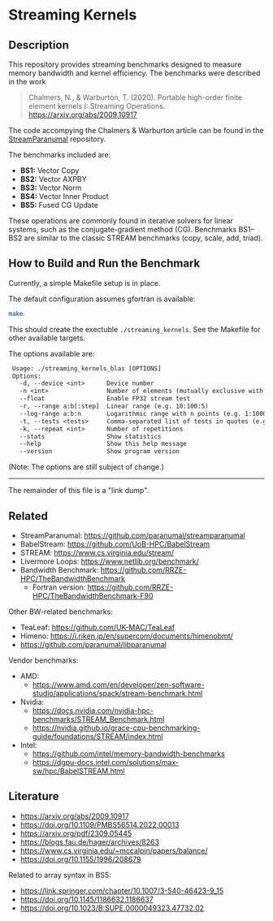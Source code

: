 # Streaming Kernels

## Description

This repository provides streaming benchmarks designed to measure memory bandwidth and kernel efficiency. The benchmarks were described in the work

> Chalmers, N., & Warburton, T. (2020). Portable high-order finite element kernels I: Streaming Operations. https://arxiv.org/abs/2009.10917

The code accompying the Chalmers & Warburton article can be found in the [StreamParanumal](https://github.com/paranumal/streamparanumal) repository.

The benchmarks included are:

- **BS1:** Vector Copy
- **BS2:** Vector AXPBY
- **BS3:** Vector Norm
- **BS4:** Vector Inner Product
- **BS5:** Fused CG Update

These operations are commonly found in iterative solvers for linear systems, such as the conjugate-gradient method (CG). Benchmarks BS1–BS2 are similar to the classic STREAM benchmarks (copy, scale, add, triad). 

## How to Build and Run the Benchmark

Currently, a simple Makefile setup is in place.

The default configuration assumes gfortran is available: 

```sh
make
```

This should create the exectuble `./streaming_kernels`. See the Makefile for other available targets.

The options available are:

```txt
 Usage: ./streaming_kernels_blas [OPTIONS]
 Options:
   -d, --device <int>      Device number
   -n <int>                Number of elements (mutually exclusive with --range, --log-range)
   --float                 Enable FP32 stream test
   -r, --range a:b[:step]  Linear range (e.g. 10:100:5)
   --log-range a:b:n       Logarithmic range with n points (e.g. 1:1000:4)
   -t, --tests <tests>     Comma-separated list of tests in quotes (e.g. "BS1,BS3")
   -k, --repeat <int>      Number of repetitions
   --stats                 Show statistics
   --help                  Show this help message
   --version               Show program version
```

(Note: The options are still subject of change.)

---

The remainder of this file is a "link dump". 

## Related

- StreamParanumal: https://github.com/paranumal/streamparanumal
- BabelStream: https://github.com/UoB-HPC/BabelStream
- STREAM: https://www.cs.virginia.edu/stream/
- Livermore Loops: https://www.netlib.org/benchmark/
- Bandwidth Benchmark: https://github.com/RRZE-HPC/TheBandwidthBenchmark
  * Fortran version: https://github.com/RRZE-HPC/TheBandwidthBenchmark-F90

Other BW-related benchmarks:

- TeaLeaf: https://github.com/UK-MAC/TeaLeaf
- Himeno: https://i.riken.jp/en/supercom/documents/himenobmt/
- https://github.com/paranumal/libparanumal

Vendor benchmarks:

- AMD: 
  * https://www.amd.com/en/developer/zen-software-studio/applications/spack/stream-benchmark.html
- Nvidia:
  * https://docs.nvidia.com/nvidia-hpc-benchmarks/STREAM_Benchmark.html
  * https://nvidia.github.io/grace-cpu-benchmarking-guide/foundations/STREAM/index.html
- Intel:
  * https://github.com/intel/memory-bandwidth-benchmarks
  * https://dgpu-docs.intel.com/solutions/max-sw/hpc/BabelSTREAM.html

## Literature

- https://arxiv.org/abs/2009.10917
- https://doi.org/10.1109/PMBS56514.2022.00013
- https://arxiv.org/pdf/2309.05445
- https://blogs.fau.de/hager/archives/8263
- https://www.cs.virginia.edu/~mccalpin/papers/balance/
- https://doi.org/10.1155/1996/208679

Related to array syntax in BS5:
- https://link.springer.com/chapter/10.1007/3-540-46423-9_15
- https://doi.org/10.1145/1186632.1186637
- https://doi.org/10.1023/B:SUPE.0000049323.47732.02

